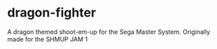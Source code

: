 # dragon-fighter
A dragon themed shoot-em-up for the Sega Master System. Originally made for the SHMUP JAM 1
